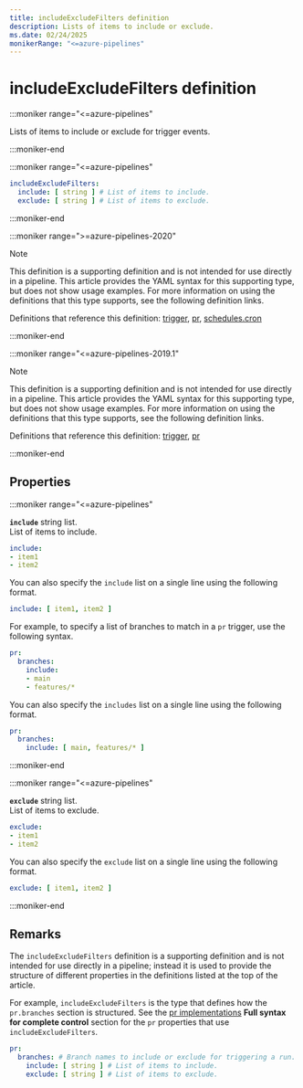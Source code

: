```yaml
---
title: includeExcludeFilters definition
description: Lists of items to include or exclude.
ms.date: 02/24/2025
monikerRange: "<=azure-pipelines"
---
```


# includeExcludeFilters definition

<!-- :::description::: -->
:::moniker range="<=azure-pipelines"

<!-- :::editable-content name="description"::: -->
Lists of items to include or exclude for trigger events.
<!-- :::editable-content-end::: -->

:::moniker-end
<!-- :::description-end::: -->

<!-- :::syntax::: -->
:::moniker range="<=azure-pipelines"

```yaml
includeExcludeFilters:
  include: [ string ] # List of items to include.
  exclude: [ string ] # List of items to exclude.
```

:::moniker-end
<!-- :::syntax-end::: -->

<!-- :::parents::: -->
:::moniker range=">=azure-pipelines-2020"

> [!NOTE]
> This definition is a supporting definition and is not intended for use directly in a pipeline. This article provides the YAML syntax for this supporting type, but does not show usage examples. For more information on using the definitions that this type supports, see the following definition links.

Definitions that reference this definition: [trigger](trigger.md), [pr](pr.md), [schedules.cron](schedules-cron.md)

:::moniker-end

:::moniker range="<=azure-pipelines-2019.1"

> [!NOTE]
> This definition is a supporting definition and is not intended for use directly in a pipeline. This article provides the YAML syntax for this supporting type, but does not show usage examples. For more information on using the definitions that this type supports, see the following definition links.

Definitions that reference this definition: [trigger](trigger.md), [pr](pr.md)

:::moniker-end
<!-- :::parents-end::: -->

## Properties

<!-- :::properties::: -->
<!-- :::item name="include"::: -->
:::moniker range="<=azure-pipelines"

**`include`** string list.<br><!-- :::editable-content name="propDescription"::: -->
List of items to include.

```yml
include:
- item1
- item2
```

You can also specify the `include` list on a single line using the following format.

```yml
include: [ item1, item2 ]
```

For example, to specify a list of branches to match in a `pr` trigger, use the following syntax.

```yml
pr:
  branches:
    include:
    - main
    - features/*
```

You can also specify the `includes` list on a single line using the following format.

```yml
pr:
  branches:
    include: [ main, features/* ]
```

<!-- :::editable-content-end::: -->

:::moniker-end
<!-- :::item-end::: -->
<!-- :::item name="exclude"::: -->
:::moniker range="<=azure-pipelines"

**`exclude`** string list.<br><!-- :::editable-content name="propDescription"::: -->
List of items to exclude.

```yml
exclude:
- item1
- item2
```

You can also specify the `exclude` list on a single line using the following format.

```yml
exclude: [ item1, item2 ]
```
<!-- :::editable-content-end::: -->

:::moniker-end
<!-- :::item-end::: -->
<!-- :::properties-end::: -->

<!-- :::remarks::: -->
<!-- :::editable-content name="remarks"::: -->
## Remarks

The `includeExcludeFilters` definition is a supporting definition and is not intended for use directly in a pipeline; instead it is used to provide the structure of different properties in the definitions listed at the top of the article.

For example, `includeExcludeFilters` is the type that defines how the `pr.branches` section is structured. See the [pr implementations](pr.md#implementations) **Full syntax for complete control** section for the `pr` properties that use `includeExcludeFilters`.

```yaml
pr:
  branches: # Branch names to include or exclude for triggering a run.
    include: [ string ] # List of items to include.
    exclude: [ string ] # List of items to exclude.
```

<!-- :::editable-content-end::: -->
<!-- :::remarks-end::: -->

<!-- :::examples::: -->
<!-- :::editable-content name="examples"::: -->
<!-- :::editable-content-end::: -->
<!-- :::examples-end::: -->

<!-- :::see-also::: -->
<!-- :::editable-content name="seeAlso"::: -->
<!-- :::editable-content-end::: -->
<!-- :::see-also-end::: -->